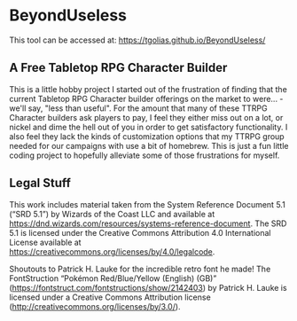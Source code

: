 # BeyondUseless

This tool can be accessed at: https://tgolias.github.io/BeyondUseless/

## A Free Tabletop RPG Character Builder

This is a little hobby project I started out of the frustration of finding that the current Tabletop RPG Character builder offerings on the market to were... -we'll say, "less than useful". For the amount that many of these TTRPG Character builders ask players to pay, I feel they either miss out on a lot, or nickel and dime the hell out of you in order to get satisfactory functionality. I also feel they lack the kinds of customization options that my TTRPG group needed for our campaigns with use a bit of homebrew. This is just a fun little coding project to hopefully alleviate some of those frustrations for myself.

## Legal Stuff

This work includes material taken from the System Reference Document 5.1 (“SRD 5.1”) by Wizards of the Coast LLC and available at https://dnd.wizards.com/resources/systems-reference-document. The SRD 5.1 is licensed under the Creative Commons Attribution 4.0 International License available at https://creativecommons.org/licenses/by/4.0/legalcode.

Shoutouts to Patrick H. Lauke for the incredible retro font he made!
The FontStruction “Pokémon Red/Blue/Yellow (English) (GB)” (https://fontstruct.com/fontstructions/show/2142403) by Patrick H. Lauke is licensed under a Creative Commons Attribution license (http://creativecommons.org/licenses/by/3.0/).